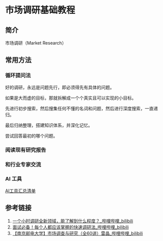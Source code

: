 # 市场调研基础教程


## 简介

市场调研（Market Research）


## 常用方法


### 循环提问法

好的调研，永远是问题先行，即必须得先有具体的问题。

如果是大而虚的目标，那就拆解成一个个真实且可以实现的小目标。

先进行初步搜索，然后搜集任何不懂的名词和问题，然后进行深度搜索，一直递归。

最后归纳整理，搭建知识体系，并深化记忆。

尝试回答最初的哪个问题。
### 阅读现有研究报告


### 和行业专家交流



### AI 工具

[AI工具汇总清单](learning/tools/AI/AI工具汇总清单.md)

## 参考链接

1. [一个小时调研全新领域，能了解到什么程度？\_哔哩哔哩\_bilibili](https://www.bilibili.com/video/BV16x4y1R7MH/?vd_source=31f9517734e43a6c180d5d1d56a5e162)
2. [面试必备！每个人都应该掌握的快速调研法\_哔哩哔哩\_bilibili](https://www.bilibili.com/video/BV1pF411f7yD/)
3. [【南京邮电大学】市场调查与研究（全60讲）雷晶\_哔哩哔哩\_bilibili](https://www.bilibili.com/video/BV1EM411G7kw/?vd_source=31f9517734e43a6c180d5d1d56a5e162)
